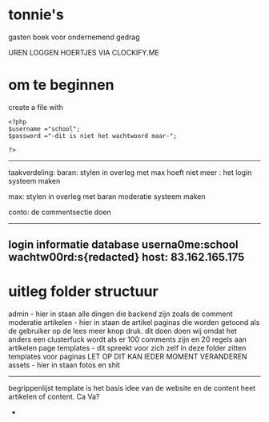 # tonnie's

gasten boek voor ondernemend gedrag

UREN LOGGEN HOERTJES VIA CLOCKIFY.ME

# om te beginnen

create a file with

```
<?php
$username ="school";
$password ="-dit is niet het wachtwoord maar-";

?>
```


---

taakverdeling:
baran:
stylen in overleg met max
hoeft niet meer : het login systeem maken

max:
stylen in overleg met baran
moderatie systeem maken

conto:
de commentsectie doen

---

login informatie database
userna0me:school
wachtw00rd:s{redacted}
host: 83.162.165.175
---
# uitleg folder structuur
admin - hier in staan alle dingen die backend zijn zoals de comment moderatie 
artikelen - hier in staan de artikel paginas die worden getoond als de gebruiker op de lees meer knop druk. dit doen doen wij omdat het anders een clusterfuck wordt als er 100 comments zijn en 20 regels aan artikelen
page templates - dit spreekt voor zich zelf in deze folder zitten templates voor paginas LET OP DIT KAN IEDER MOMENT VERANDEREN
assets - hier in staan fotos en shit



---

begrippenlijst
template is het basis idee van de website en de content heet artikelen of content.
Ca Va?

-
